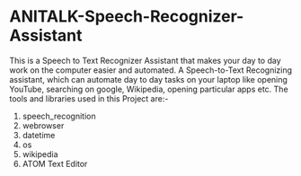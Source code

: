 # ANITALK-Speech-Recognizer-Assistant
This is a Speech to Text Recognizer Assistant that makes your day to day work on the computer easier and automated.
A Speech-to-Text Recognizing assistant, which can
automate day to day tasks on your laptop like
opening YouTube, searching on google, Wikipedia,
opening particular apps etc.
The tools and libraries used in this Project are:-
  
  1. speech_recognition
  2. webrowser
  3. datetime
  4. os
  5. wikipedia
  6. ATOM Text Editor
